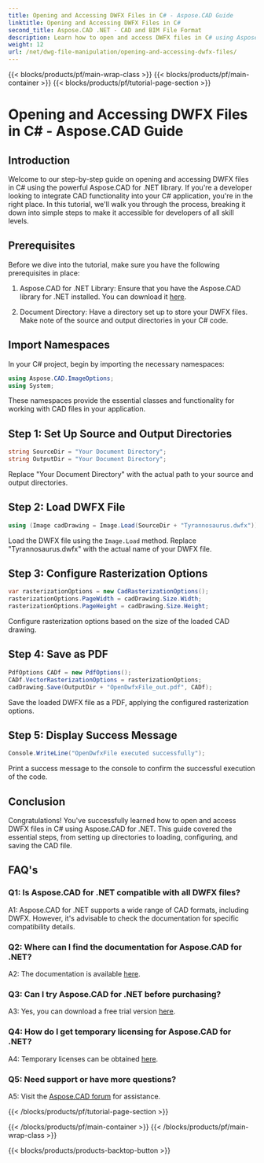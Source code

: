 ```yaml
---
title: Opening and Accessing DWFX Files in C# - Aspose.CAD Guide
linktitle: Opening and Accessing DWFX Files in C#
second_title: Aspose.CAD .NET - CAD and BIM File Format
description: Learn how to open and access DWFX files in C# using Aspose.CAD for .NET. Step-by-step guide for seamless integration into your applications.
weight: 12
url: /net/dwg-file-manipulation/opening-and-accessing-dwfx-files/
---
```


{{< blocks/products/pf/main-wrap-class >}}
{{< blocks/products/pf/main-container >}}
{{< blocks/products/pf/tutorial-page-section >}}

# Opening and Accessing DWFX Files in C# - Aspose.CAD Guide

## Introduction

Welcome to our step-by-step guide on opening and accessing DWFX files in C# using the powerful Aspose.CAD for .NET library. If you're a developer looking to integrate CAD functionality into your C# application, you're in the right place. In this tutorial, we'll walk you through the process, breaking it down into simple steps to make it accessible for developers of all skill levels.

## Prerequisites

Before we dive into the tutorial, make sure you have the following prerequisites in place:

1. Aspose.CAD for .NET Library: Ensure that you have the Aspose.CAD library for .NET installed. You can download it [here](https://releases.aspose.com/cad/net/).

2. Document Directory: Have a directory set up to store your DWFX files. Make note of the source and output directories in your C# code.

## Import Namespaces

In your C# project, begin by importing the necessary namespaces:

```csharp
using Aspose.CAD.ImageOptions;
using System;
```

These namespaces provide the essential classes and functionality for working with CAD files in your application.

## Step 1: Set Up Source and Output Directories

```csharp
string SourceDir = "Your Document Directory";
string OutputDir = "Your Document Directory";
```

Replace "Your Document Directory" with the actual path to your source and output directories.

## Step 2: Load DWFX File

```csharp
using (Image cadDrawing = Image.Load(SourceDir + "Tyrannosaurus.dwfx"))
```

Load the DWFX file using the `Image.Load` method. Replace "Tyrannosaurus.dwfx" with the actual name of your DWFX file.

## Step 3: Configure Rasterization Options

```csharp
var rasterizationOptions = new CadRasterizationOptions();
rasterizationOptions.PageWidth = cadDrawing.Size.Width;
rasterizationOptions.PageHeight = cadDrawing.Size.Height;
```

Configure rasterization options based on the size of the loaded CAD drawing.

## Step 4: Save as PDF

```csharp
PdfOptions CADf = new PdfOptions();
CADf.VectorRasterizationOptions = rasterizationOptions;
cadDrawing.Save(OutputDir + "OpenDwfxFile_out.pdf", CADf);
```

Save the loaded DWFX file as a PDF, applying the configured rasterization options.

## Step 5: Display Success Message

```csharp
Console.WriteLine("OpenDwfxFile executed successfully");
```

Print a success message to the console to confirm the successful execution of the code.

## Conclusion

Congratulations! You've successfully learned how to open and access DWFX files in C# using Aspose.CAD for .NET. This guide covered the essential steps, from setting up directories to loading, configuring, and saving the CAD file.

## FAQ's

### Q1: Is Aspose.CAD for .NET compatible with all DWFX files?

A1: Aspose.CAD for .NET supports a wide range of CAD formats, including DWFX. However, it's advisable to check the documentation for specific compatibility details.

### Q2: Where can I find the documentation for Aspose.CAD for .NET?

A2: The documentation is available [here](https://reference.aspose.com/cad/net/).

### Q3: Can I try Aspose.CAD for .NET before purchasing?

A3: Yes, you can download a free trial version [here](https://releases.aspose.com/).

### Q4: How do I get temporary licensing for Aspose.CAD for .NET?

A4: Temporary licenses can be obtained [here](https://purchase.aspose.com/temporary-license/).

### Q5: Need support or have more questions?

A5: Visit the [Aspose.CAD forum](https://forum.aspose.com/c/cad/19) for assistance.


{{< /blocks/products/pf/tutorial-page-section >}}

{{< /blocks/products/pf/main-container >}}
{{< /blocks/products/pf/main-wrap-class >}}

{{< blocks/products/products-backtop-button >}}
